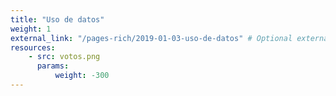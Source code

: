 ```yaml
---
title: "Uso de datos"
weight: 1
external_link: "/pages-rich/2019-01-03-uso-de-datos" # Optional external link instead of modal
resources:
    - src: votos.png
      params:
          weight: -300
---
```


